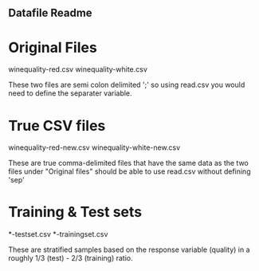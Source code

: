 ## Datafile Readme

# Original Files
winequality-red.csv
winequality-white.csv

These two files are semi colon delimited ';' so using read.csv you would need to define the separater variable.

# True CSV files
winequality-red-new.csv
winequality-white-new.csv

These are true comma-delimited files that have the same data as the two files under "Original files"
should be able to use read.csv without defining 'sep'

# Training & Test sets
*-testset.csv
*-trainingset.csv

These are stratified samples based on the response variable (quality) in a roughly 1/3 (test) - 2/3 (training) ratio.
